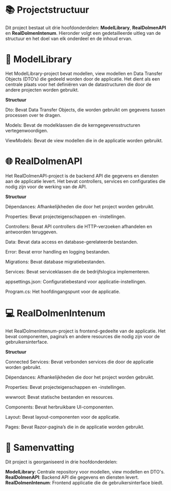 # 📚 Projectstructuur
Dit project bestaat uit drie hoofdonderdelen: **ModelLibrary**, **RealDolmenAPI** en **RealDolmenIntenum**. Hieronder volgt een gedetailleerde uitleg van de structuur en het doel van elk onderdeel en de inhoud ervan.

# 📁 ModelLibrary
Het ModelLibrary-project bevat modellen, view modellen en Data Transfer Objects (DTO’s) die gedeeld worden door de applicatie. Het dient als een centrale plaats voor het definiëren van de datastructuren die door de andere projecten worden gebruikt.

**Structuur**

Dto: Bevat Data Transfer Objects, die worden gebruikt om gegevens tussen processen over te dragen.

Models: Bevat de modelklassen die de kerngegevensstructuren vertegenwoordigen.

ViewModels: Bevat de view modellen die in de applicatie worden gebruikt.

# 🌐 RealDolmenAPI
Het RealDolmenAPI-project is de backend API die gegevens en diensten aan de applicatie levert. Het bevat controllers, services en configuraties die nodig zijn voor de werking van de API.

**Structuur**

Dépendances: Afhankelijkheden die door het project worden gebruikt.

Properties: Bevat projecteigenschappen en -instellingen.

Controllers: Bevat API controllers die HTTP-verzoeken afhandelen en antwoorden teruggeven.

Data: Bevat data access en database-gerelateerde bestanden.

Error: Bevat error handling en logging bestanden.

Migrations: Bevat database migratiebestanden.

Services: Bevat serviceklassen die de bedrijfslogica implementeren.

appsettings.json: Configuratiebestand voor applicatie-instellingen.

Program.cs: Het hoofdingangspunt voor de applicatie.


# 💻 RealDolmenIntenum
Het RealDolmenIntenum-project is frontend-gedeelte van de applicatie. Het bevat componenten, pagina’s en andere resources die nodig zijn voor de gebruikersinterface.

**Structuur**

Connected Services: Bevat verbonden services die door de applicatie worden gebruikt.

Dépendances: Afhankelijkheden die door het project worden gebruikt.

Properties: Bevat projecteigenschappen en -instellingen.

wwwroot: Bevat statische bestanden en resources.

Components: Bevat herbruikbare UI-componenten.

Layout: Bevat layout-componenten voor de applicatie.

Pages: Bevat Razor-pagina’s die in de applicatie worden gebruikt.


# 📑 Samenvatting
Dit project is georganiseerd in drie hoofdonderdelen:

**ModelLibrary**: Centrale repository voor modellen, view modellen en DTO's.
**RealDolmenAPI**: Backend API die gegevens en diensten levert.
**RealDolmenIntenum**: Frontend applicatie die de gebruikersinterface biedt.
